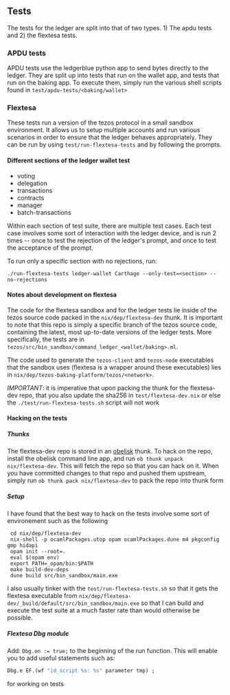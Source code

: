 ## Tests

The tests for the ledger are split into that of two types. 1) The apdu tests and 2) the flextesa tests.

### APDU tests
APDU tests use the ledgerblue python app to send bytes directly to the ledger. 
They are split up into tests that run on the wallet app, and tests that run on the baking app. To execute them, simply run
the various shell scripts found in `test/apdu-tests/<baking/wallet>`

### Flextesa
These tests run a version of the tezos protocol in a small sandbox environment. It allows us to setup multiple accounts
and run various scenarios in order to ensure that the ledger behaves appropriately. They can be run by using `test/run-flextesa-tests` and by
following the prompts. 


#### Different sections of the ledger wallet test

- voting
- delegation
- transactions
- contracts
- manager
- batch-transactions

Within each section of test suite, there are multiple test cases. Each test case involves some sort of interaction with the ledger device, and
is run 2 times -- once to test the rejection of the ledger's prompt, and once to test the acceptance of the prompt.

To run only a specific section with no rejections, run:
```
./run-flextesa-tests ledger-wallet Carthage --only-test=<section> --no-rejections
```

#### Notes about development on flextesa
The code for the flextesa sandbox and for the ledger tests lie inside of the tezos source code packed in the `nix/dep/flextesa-dev` thunk. It is
important to note that this repo is simply a specific branch of the tezos source code, containing the latest, most up-to-date versions of the ledger tests.
More specifically, the tests are in `tezos/src/bin_sandbox/command_ledger_<wallet/baking>.ml`.

The code used to generate the `tezos-client` and `tezos-node` executables that the sandbox uses (flextesa is a wrapper around these executables)
lies in `nix/dep/tezos-baking-platform/tezos/<network>`.

*IMPORTANT*: it is imperative that upon packing the thunk for the flextesa-dev repo, that you also update the sha256 in `test/flextesa-dev.nix` or
else the `./test/run-flextesa-tests.sh` script will not work

#### Hacking on the tests
##### Thunks
The flextesa-dev repo is stored in an [obelisk](https://github.com/obsidiansystems/obelisk) thunk. To hack on the repo,
install the obelisk command line app, and run `ob thunk unpack nix/flextesa-dev`. This will fetch the repo so that you
can hack on it. When you have committed changes to that repo and pushed them upstream, simply run `ob thunk pack nix/flextesa-dev` to
pack the repo into thunk form

##### Setup
I have found that the best way to hack on the tests involve some sort of environement such as the following
```
 cd nix/dep/flextesa-dev
 nix-shell -p ocamlPackages.utop opam ocamlPackages.dune m4 pkgconfig gmp hidapi                   
 opam init --root=.                                                                                
 eval $(opam env)                                                                                  
 export PATH=_opam/bin:$PATH
 make build-dev-deps
 dune build src/bin_sandbox/main.exe
```
I also usually tinker with the `test/run-flextesa-tests.sh` so that it gets the flextesa executable from `nix/dep/flextesa-dev/_build/default/src/bin_sandbox/main.exe` 
so that I can build and execute the test suite at a much faster rate than would otherwise be possible.

##### Flextesa Dbg module
Add: `Dbg.on := true;` to the beginning of the run function. This will enable you to add useful statements such as:
```ocaml
Dbg.e EF.(wf "id_script %s: %s" parameter tmp) ;
```
for working on tests
